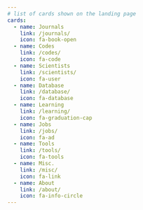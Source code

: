 ```yaml
---
# list of cards shown on the landing page
cards:
  - name: Journals
    link: /journals/
    icon: fa-book-open
  - name: Codes
    link: /codes/
    icon: fa-code
  - name: Scientists
    link: /scientists/
    icon: fa-user
  - name: Database
    link: /database/
    icon: fa-database
  - name: Learning
    link: /learning/
    icon: fa-graduation-cap
  - name: Jobs
    link: /jobs/
    icon: fa-ad
  - name: Tools
    link: /tools/
    icon: fa-tools
  - name: Misc.
    link: /misc/
    icon: fa-link
  - name: About
    link: /about/
    icon: fa-info-circle
---
```


